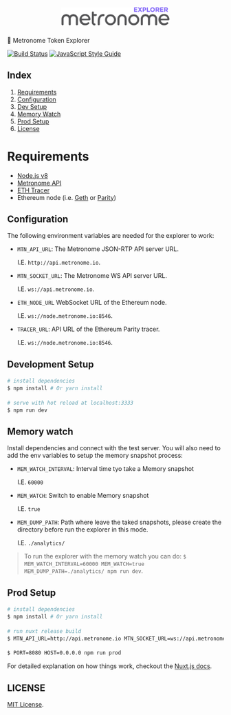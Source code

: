 <h1 align="center">
  <img src="./assets/img/logo-black.png" alt="Metronome Explorer" width="50%">
</h1>

🔎 Metronome Token Explorer

[![Build Status](https://travis-ci.com/MetronomeToken/metronome-explorer.svg?token=zFtwnjoHbEAEPUQyswR1&branch=master)](https://travis-ci.com/MetronomeToken/metronome-desktop-wallet)
[![JavaScript Style Guide](https://img.shields.io/badge/code%20style-status-ff69b4.svg)](https://github.com/bloq/eslint-config-bloq)

## Index
1. [Requirements](#requirements)
1. [Configuration](#configuration)
1. [Dev Setup](#dev-Setup)
1. [Memory Watch](#memory-watch)
1. [Prod Setup](#prod-setup)
1. [License](#license)

# Requirements
  - [Node.js v8]()
  - [Metronome API]()
  - [ETH Tracer]()
  - Ethereum node (i.e. [Geth]() or [Parity]())

## Configuration

The following environment variables are needed for the explorer to work:

- `MTN_API_URL`: The Metronome JSON-RTP API server URL.

  I.E. `http://api.metronome.io`.

- `MTN_SOCKET_URL`: The Metronome WS API server URL.

  I.E. `ws://api.metronome.io`.

- `ETH_NODE_URL` WebSocket URL of the Ethereum node.

  I.E. `ws://node.metronome.io:8546`.

- `TRACER_URL`: API URL of the Ethereum Parity tracer.

  I.E. `ws://node.metronome.io:8546`.

## Development Setup

``` bash
# install dependencies
$ npm install # Or yarn install

# serve with hot reload at localhost:3333
$ npm run dev
```

## Memory watch

Install dependencies and connect with the test server. You will also need to add the env variables to setup the memory snapshot process:

  - `MEM_WATCH_INTERVAL`: Interval time tyo take a Memory snapshot

    I.E. `60000`

  - `MEM_WATCH`: Switch to enable Memory snapshot

    I.E. `true`

  - `MEM_DUMP_PATH`: Path where leave the taked snapshots, please create the directory before run the explorer in this mode.

    I.E. `./analytics/`


  > To run the explorer with the memory watch you can do: `$ MEM_WATCH_INTERVAL=60000 MEM_WATCH=true MEM_DUMP_PATH=./analytics/ npm run dev`.


## Prod Setup

``` bash
# install dependencies
$ npm install # Or yarn install

# run nuxt release build
$ MTN_API_URL=http://api.metronome.io MTN_SOCKET_URL=ws://api.metronome.io ETH_NODE_URL=ws://node.metronome.io:8546 npm run build

$ PORT=8080 HOST=0.0.0.0 npm run prod
```

For detailed explanation on how things work, checkout the [Nuxt.js docs](https://github.com/nuxt/nuxt.js).

## LICENSE
[MIT License](https://github.com/MetronomeToken/metronome-explorer/blob/develop/LICENSE).